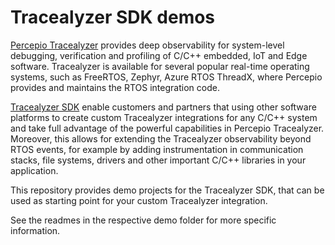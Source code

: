 # Tracealyzer SDK demos

[Percepio Tracealyzer](https://percepio.com/tracealyzer) provides deep observability for system-level debugging, verification and profiling of C/C++ embedded, IoT and Edge software. 
Tracealyzer is available for several popular real-time operating systems, such as FreeRTOS, Zephyr, Azure RTOS ThreadX, where Percepio provides and maintains the RTOS integration code.

[Tracealyzer SDK](https://percepio.com/tracealyzer-sdk) enable customers and partners that using other software platforms to create custom Tracealyzer integrations for any C/C++ system
and take full advantage of the powerful capabilities in Percepio Tracealyzer. Moreover, this allows for extending the Tracealyzer observability beyond RTOS events, for example by adding
instrumentation in communication stacks, file systems, drivers and other important C/C++ libraries in your application.

This repository provides demo projects for the Tracealyzer SDK, that can be used as starting point for your custom Tracealyzer integration.

See the readmes in the respective demo folder for more specific information.

